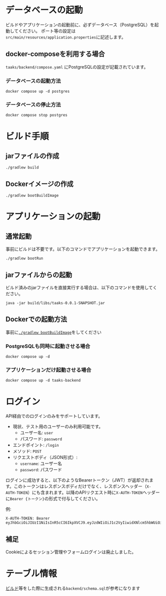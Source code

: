 # データベースの起動

ビルドやアプリケーションの起動前に、必ずデータベース（PostgreSQL）を起動してください。
ポート等の設定は`src/main/resources/application.properties`に記述します。

## docker-composeを利用する場合

`taaks/backend/compose.yaml` にPostgreSQLの設定が記載されています。

### データベースの起動方法

```
docker compose up -d postgres
```

### データベースの停止方法

```
docker compose stop postgres
```

# ビルド手順

## jarファイルの作成

```
./gradlew build
```

## Dockerイメージの作成

```
./gradlew bootBuildImage
```

# アプリケーションの起動

## 通常起動

事前にビルドは不要です。以下のコマンドでアプリケーションを起動できます。

```
./gradlew bootRun
```

## jarファイルからの起動

ビルド済みのjarファイルを直接実行する場合は、以下のコマンドを使用してください。

```
java -jar build/libs/taaks-0.0.1-SNAPSHOT.jar
```

## Dockerでの起動方法
事前に[`./gradlew bootBuildImage`](#dockerイメージの作成)をしてください
### PostgreSQLも同時に起動させる場合

```
docker compose up -d
```

### アプリケーションだけ起動させる場合

```
docker compose up -d taaks-backend
```

# ログイン
API経由でのログインのみをサポートしています。

- 現状、テスト用のユーザーのみ利用可能です。
  - ユーザー名: `user`
  - パスワード: `password`
- エンドポイント: `/login`
- メソッド: `POST`
- リクエストボディ（JSON形式）:
  - `username`: ユーザー名
  - `password`: パスワード

ログインに成功すると、以下のようなBearerトークン（JWT）が返却されます。このトークンはレスポンスボディだけでなく、レスポンスヘッダー（`X-AUTH-TOKEN`）にも含まれます。以降のAPIリクエスト時に`X-AUTH-TOKEN`ヘッダーに`Bearer {トークン}`の形式で付与してください。

例:
```
X-AUTH-TOKEN: Bearer eyJhbGciOiJIUzI1NiIsInR5cCI6IkpXVCJ9.eyJzdWIiOiJ1c2VyIiwidXNlcm5hbWUiOiJ1c2VyIiwiaWF0IjoxNzQ3NTYwMTQ4LCJleHAiOjE3NDc2NDY1NDh9.qY9noAGVM_KI7ea4N0Lo8afFIgY06GVs1B83sSz8Ouk
```

## 補足
Cookieによるセッション管理やフォームログインは廃止しました。

# テーブル情報
[ビルド](#jarファイルの作成)等をした際に生成される`backend/schema.sql`が参考になります
